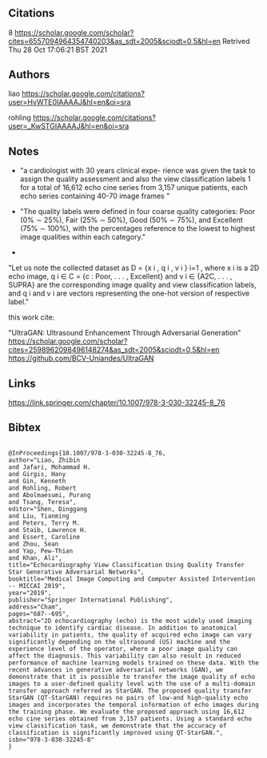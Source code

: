 # 
## Citations
8
https://scholar.google.com/scholar?cites=6557094964354740203&as_sdt=2005&sciodt=0,5&hl=en
Retrived
Thu 28 Oct 17:06:21 BST 2021

## Authors 
liao
https://scholar.google.com/citations?user=HvWTE0IAAAAJ&hl=en&oi=sra

rohling
https://scholar.google.com/citations?user=_KwSTGIAAAAJ&hl=en&oi=sra


## Notes

*  "a cardiologist with 30 years clinical expe-
rience was given the task to assign the quality assessment and also the view
classification labels 1 for a total of 16,612 echo cine series from 3,157 unique
patients, each echo series containing 40-70 image frames "

* "The quality labels were defined in
four coarse quality categories: Poor (0% ∼ 25%), Fair (25% ∼ 50%), Good
(50% ∼ 75%), and Excellent (75% ∼ 100%), with the percentages reference to
the lowest to highest image qualities within each category."


* 
"Let us note the collected dataset as D = {x i , q i , v i } i=1 , where x i is a 2D echo
image, q i ∈ C = {c : Poor, . . . , Excellent} and v i ∈ {A2C, . . . , SUPRA} are the
corresponding image quality and view classification labels, and q i and v i are
vectors representing the one-hot version of respective label."





this work cite:

"UltraGAN: Ultrasound Enhancement Through Adversarial Generation"
https://scholar.google.com/scholar?cites=2598962098496148274&as_sdt=2005&sciodt=0,5&hl=en
https://github.com/BCV-Uniandes/UltraGAN  


## Links 
https://link.springer.com/chapter/10.1007/978-3-030-32245-8_76

## Bibtex 

```

@InProceedings{10.1007/978-3-030-32245-8_76,
author="Liao, Zhibin
and Jafari, Mohammad H.
and Girgis, Hany
and Gin, Kenneth
and Rohling, Robert
and Abolmaesumi, Purang
and Tsang, Teresa",
editor="Shen, Dinggang
and Liu, Tianming
and Peters, Terry M.
and Staib, Lawrence H.
and Essert, Caroline
and Zhou, Sean
and Yap, Pew-Thian
and Khan, Ali",
title="Echocardiography View Classification Using Quality Transfer Star Generative Adversarial Networks",
booktitle="Medical Image Computing and Computer Assisted Intervention -- MICCAI 2019",
year="2019",
publisher="Springer International Publishing",
address="Cham",
pages="687--695",
abstract="2D echocardiography (echo) is the most widely used imaging technique to identify cardiac disease. In addition to anatomical variability in patients, the quality of acquired echo image can vary significantly depending on the ultrasound (US) machine and the experience level of the operator, where a poor image quality can affect the diagnosis. This variability can also result in reduced performance of machine learning models trained on these data. With the recent advances in generative adversarial networks (GAN), we demonstrate that it is possible to transfer the image quality of echo images to a user-defined quality level with the use of a multi-domain transfer approach referred as StarGAN. The proposed quality transfer StarGAN (QT-StarGAN) requires no pairs of low-and high-quality echo images and incorporates the temporal information of echo images during the training phase. We evaluate the proposed approach using 16,612 echo cine series obtained from 3,157 patients. Using a standard echo view classification task, we demonstrate that the accuracy of classification is significantly improved using QT-StarGAN.",
isbn="978-3-030-32245-8"
}
```

